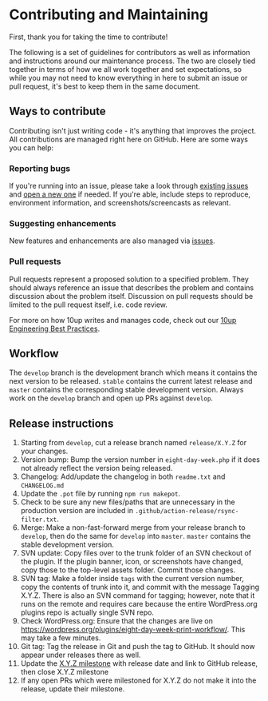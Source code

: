 # Contributing and Maintaining

First, thank you for taking the time to contribute!

The following is a set of guidelines for contributors as well as information and instructions around our maintenance process.  The two are closely tied together in terms of how we all work together and set expectations, so while you may not need to know everything in here to submit an issue or pull request, it's best to keep them in the same document.

## Ways to contribute

Contributing isn't just writing code - it's anything that improves the project.  All contributions are managed right here on GitHub.  Here are some ways you can help:

### Reporting bugs

If you're running into an issue, please take a look through [existing issues](/issues) and [open a new one](/issues/new) if needed.  If you're able, include steps to reproduce, environment information, and screenshots/screencasts as relevant.

### Suggesting enhancements

New features and enhancements are also managed via [issues](/issues).

### Pull requests

Pull requests represent a proposed solution to a specified problem.  They should always reference an issue that describes the problem and contains discussion about the problem itself.  Discussion on pull requests should be limited to the pull request itself, i.e. code review.

For more on how 10up writes and manages code, check out our [10up Engineering Best Practices](https://10up.github.io/Engineering-Best-Practices/).

## Workflow

The `develop` branch is the development branch which means it contains the next version to be released.  `stable` contains the current latest release and `master` contains the corresponding stable development version.  Always work on the `develop` branch and open up PRs against `develop`.

## Release instructions

1. Starting from `develop`, cut a release branch named `release/X.Y.Z` for your changes.
2. Version bump: Bump the version number in `eight-day-week.php` if it does not already reflect the version being released.
3. Changelog: Add/update the changelog in both `readme.txt` and `CHANGELOG.md`
4. Update the `.pot` file by running `npm run makepot`.
5. Check to be sure any new files/paths that are unnecessary in the production version are included in `.github/action-release/rsync-filter.txt`.
6. Merge: Make a non-fast-forward merge from your release branch to `develop`, then do the same for `develop` into `master`. `master` contains the stable development version.
7. SVN update: Copy files over to the trunk folder of an SVN checkout of the plugin. If the plugin banner, icon, or screenshots have changed, copy those to the top-level assets folder. Commit those changes.
8. SVN tag: Make a folder inside `tags` with the current version number, copy the contents of trunk into it, and commit with the message Tagging X.Y.Z. There is also an SVN command for tagging; however, note that it runs on the remote and requires care because the entire WordPress.org plugins repo is actually single SVN repo.
9. Check WordPress.org: Ensure that the changes are live on https://wordpress.org/plugins/eight-day-week-print-workflow/. This may take a few minutes.
10. Git tag: Tag the release in Git and push the tag to GitHub. It should now appear under releases there as well.
11. Update the [X.Y.Z milestone](https://github.com/10up/eight-day-week/milestones) with release date and link to GitHub release, then close X.Y.Z milestone
12. If any open PRs which were milestoned for X.Y.Z do not make it into the release, update their milestone.
